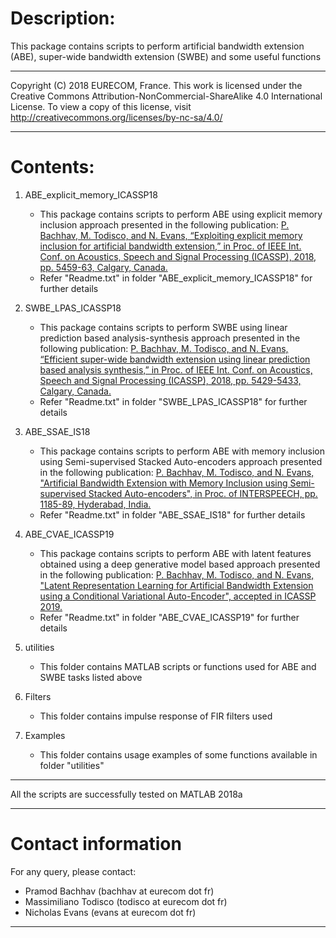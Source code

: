 # Description:

This package contains scripts to perform artificial bandwidth extension (ABE), super-wide bandwidth extension (SWBE) and some useful functions
____________________________________________________________________________
Copyright (C) 2018 EURECOM, France.
This work is licensed under the Creative Commons Attribution-NonCommercial-ShareAlike 4.0 International License. 
To view a copy of this license, visit http://creativecommons.org/licenses/by-nc-sa/4.0/
____________________________________________________________________________
# Contents:
1)  ABE_explicit_memory_ICASSP18
    * This package contains scripts to perform ABE using explicit memory inclusion approach presented in the following publication:
[P. Bachhav, M. Todisco, and N. Evans, “Exploiting explicit memory inclusion for artificial bandwidth extension,” in Proc. of IEEE Int. Conf. on Acoustics, Speech and Signal Processing (ICASSP), 2018, pp. 5459-63, Calgary, Canada.](http://www.eurecom.fr/fr/publication/5501/download/sec-publi-5501.pdf)
    * Refer "Readme.txt" in folder "ABE_explicit_memory_ICASSP18" for further details

2) SWBE_LPAS_ICASSP18
    * This package contains scripts to perform SWBE using linear prediction based analysis-synthesis approach presented in the following publication:
[P. Bachhav, M. Todisco, and N. Evans, “Efficient super-wide bandwidth extension using linear prediction based analysis synthesis,” in Proc. of IEEE Int. Conf. on Acoustics, Speech and Signal Processing (ICASSP), 2018, pp. 5429-5433, Calgary, Canada.](http://www.eurecom.fr/fr/publication/5502/download/sec-publi-5502.pdf)
    * Refer "Readme.txt" in folder "SWBE_LPAS_ICASSP18" for further details

3) ABE_SSAE_IS18
    * This package contains scripts to perform ABE with memory inclusion using Semi-supervised Stacked Auto-encoders approach presented in the following publication:
[P. Bachhav, M. Todisco, and N. Evans, "Artificial Bandwidth Extension with Memory Inclusion using Semi-supervised Stacked Auto-encoders", in Proc. of INTERSPEECH, pp. 1185-89, Hyderabad, India.](http://www.eurecom.fr/fr/publication/5592/download/sec-publi-5592.pdf)
    * Refer "Readme.txt" in folder "ABE_SSAE_IS18" for further details
    
4) ABE_CVAE_ICASSP19
    * This package contains scripts to perform ABE with latent features obtained using a deep generative model based approach presented in the following publication:
[P. Bachhav, M. Todisco, and N. Evans, "Latent Representation Learning for Artificial  Bandwidth Extension using a Conditional Variational Auto-Encoder", accepted in ICASSP 2019. ](http://www.eurecom.fr/fr/publication/5817/download/sec-publi-5817.pdf)
    * Refer "Readme.txt" in folder "ABE_CVAE_ICASSP19" for further details
	
4) utilities
    * This folder contains MATLAB scripts or functions used for ABE and SWBE tasks listed above
    
5) Filters
    * This folder contains impulse response of FIR filters used

6) Examples
    * This folder contains usage examples of some functions available in folder "utilities"

____________________________________________________________________________

All the scripts are successfully tested on MATLAB 2018a
____________________________________________________________________________

# Contact information
For any query, please contact:
* Pramod Bachhav (bachhav at eurecom dot fr)
* Massimiliano Todisco (todisco at eurecom dot fr)
* Nicholas Evans (evans at eurecom dot fr)
____________________________________________________________________________


